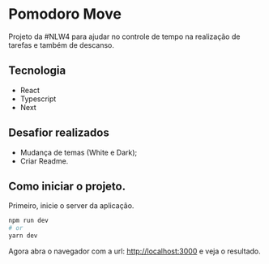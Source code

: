 # Pomodoro Move

Projeto da #NLW4 para ajudar no controle de tempo na realização de tarefas e também de descanso.

## Tecnologia 

- React
- Typescript
- Next

## Desafior realizados

- Mudança de temas (White e Dark);
- Criar Readme.

## Como iniciar o projeto.

Primeiro, inicie o server da aplicação.

```bash
npm run dev
# or
yarn dev
```

Agora abra o navegador com a url: [http://localhost:3000](http://localhost:3000) e veja o resultado.